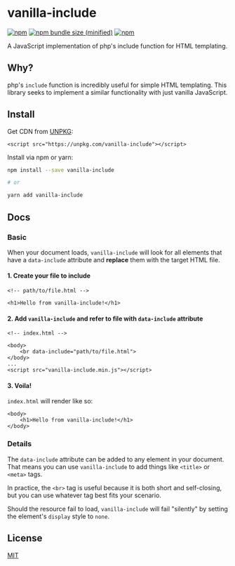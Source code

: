 # vanilla-include

[![npm](https://img.shields.io/npm/v/vanilla-include.svg)](https://npmjs.com/package/vanilla-include) [![npm bundle size (minified)](https://img.shields.io/bundlephobia/min/vanilla-include.svg)](https://npmjs.com/package/vanilla-include) [![npm](https://img.shields.io/npm/dt/vanilla-include.svg)](https://npmjs.com/package/vanilla-include)

A JavaScript implementation of php's include function for HTML templating.

## Why?

php's `include` function is incredibly useful for simple HTML templating. This library seeks to implement a similar functionality with just vanilla JavaScript.

## Install

Get CDN from [UNPKG](https://unpkg.com):

```
<script src="https://unpkg.com/vanilla-include"></script>
```

Install via npm or yarn:

```sh
npm install --save vanilla-include

# or

yarn add vanilla-include
```

## Docs

### Basic

When your document loads, `vanilla-include` will look for all elements that have a `data-include` attribute and **replace** them with the target HTML file.

#### 1. Create your file to include

```
<!-- path/to/file.html -->

<h1>Hello from vanilla-include!</h1>
```

#### 2. Add `vanilla-include` and refer to file with `data-include` attribute

```
<!-- index.html -->

<body>
    <br data-include="path/to/file.html">
</body>
...
<script src="vanilla-include.min.js"></script>
```

#### 3. Voila!

`index.html` will render like so:

```
<body>
    <h1>Hello from vanilla-include!</h1>
</body>
```

### Details

The `data-include` attribute can be added to any element in your document. That means you can use `vanilla-include` to add things like `<title>` or `<meta>` tags.

In practice, the `<br>` tag is useful because it is both short and self-closing, but you can use whatever tag best fits your scenario.

Should the resource fail to load, `vanilla-include` will fail "silently" by setting the element's `display` style to `none`.

## License

[MIT](https://github.com/seanmcp/vanilla-include/blob/master/LICENSE)
